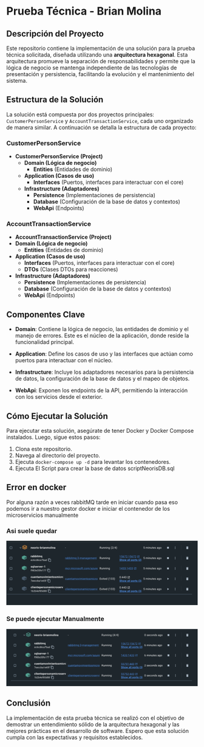 # Prueba Técnica - Brian Molina

## Descripción del Proyecto

Este repositorio contiene la implementación de una solución para la prueba técnica solicitada, diseñada utilizando una **arquitectura hexagonal**. Esta arquitectura promueve la separación de responsabilidades y permite que la lógica de negocio se mantenga independiente de las tecnologías de presentación y persistencia, facilitando la evolución y el mantenimiento del sistema.

## Estructura de la Solución

La solución está compuesta por dos proyectos principales: `CustomerPersonService` y `AccountTransactionService`, cada uno organizado de manera similar. A continuación se detalla la estructura de cada proyecto:

### CustomerPersonService

- **CustomerPersonService (Project)**
  - **Domain (Lógica de negocio)**
    - **Entities** (Entidades de dominio)
  - **Application (Casos de uso)**
    - **Interfaces** (Puertos, interfaces para interactuar con el core)
  - **Infrastructure (Adaptadores)**
    - **Persistence** (Implementaciones de persistencia)
    - **Database** (Configuración de la base de datos y contextos)
    - **WebApi** (Endpoints)

  
### AccountTransactionService

- **AccountTransactionService (Project)**
 - **Domain (Lógica de negocio)**
    - **Entities** (Entidades de dominio)
  - **Application (Casos de uso)**
    - **Interfaces** (Puertos, interfaces para interactuar con el core)
    - **DTOs** (Clases DTOs para reacciones)
  - **Infrastructure (Adaptadores)**
    - **Persistence** (Implementaciones de persistencia)
    - **Database** (Configuración de la base de datos y contextos)
    - **WebApi** (Endpoints)

## Componentes Clave

- **Domain**: Contiene la lógica de negocio, las entidades de dominio y el manejo de errores. Este es el núcleo de la aplicación, donde reside la funcionalidad principal.
  
- **Application**: Define los casos de uso y las interfaces que actúan como puertos para interactuar con el núcleo.

- **Infrastructure**: Incluye los adaptadores necesarios para la persistencia de datos, la configuración de la base de datos y el mapeo de objetos.

- **WebApi**: Exponen los endpoints de la API, permitiendo la interacción con los servicios desde el exterior.

## Cómo Ejecutar la Solución

Para ejecutar esta solución, asegúrate de tener Docker y Docker Compose instalados. Luego, sigue estos pasos:

1. Clona este repositorio.
2. Navega al directorio del proyecto.
3. Ejecuta `docker-compose up -d` para levantar los contenedores.
4. Ejecuta El Script para crear la base de datos scriptNeorisDB.sql

## Error en docker
Por alguna razón a veces rabbitMQ tarde en iniciar cuando pasa eso podemos ir a nuestro gestor docker e iniciar el contenedor de los microservicios manualmente 


### Asi suele quedar
![Docker error1](DockerHelp/dock1.png)

### Se puede ejecutar Manualmente
![Docker solution](DockerHelp/dock2.png)

## Conclusión

La implementación de esta prueba técnica se realizó con el objetivo de demostrar un entendimiento sólido de la arquitectura hexagonal y las mejores prácticas en el desarrollo de software. Espero que esta solución cumpla con las expectativas y requisitos establecidos.
